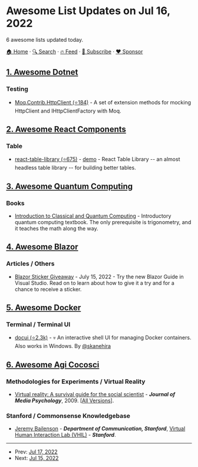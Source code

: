 # Awesome List Updates on Jul 16, 2022

6 awesome lists updated today.

[🏠 Home](/README.md) · [🔍 Search](https://www.trackawesomelist.com/search/) · [🔥 Feed](https://www.trackawesomelist.com/rss.xml) · [📮 Subscribe](https://trackawesomelist.us17.list-manage.com/subscribe?u=d2f0117aa829c83a63ec63c2f&id=36a103854c) · [❤️  Sponsor](https://github.com/sponsors/theowenyoung)



## [1. Awesome Dotnet](/content/quozd/awesome-dotnet/README.md)

### Testing

*   [Moq.Contrib.HttpClient (⭐184)](https://github.com/maxkagamine/Moq.Contrib.HttpClient) - A set of extension methods for mocking HttpClient and IHttpClientFactory with Moq.

## [2. Awesome React Components](/content/brillout/awesome-react-components/README.md)

### Table

*   [react-table-library (⭐675)](https://github.com/table-library/react-table-library) - [demo](https://react-table-library.com/) - React Table Library -- an almost headless table library -- for building better tables.

## [3. Awesome Quantum Computing](/content/desireevl/awesome-quantum-computing/README.md)

### Books

*   [Introduction to Classical and Quantum Computing](http://www.thomaswong.net/) - Introductory quantum computing textbook. The only prerequisite is trigonometry, and it teaches the math along the way.

## [4. Awesome Blazor](/content/AdrienTorris/awesome-blazor/README.md)

### Articles / Others

*   [Blazor Sticker Giveaway](https://dev.to/dotnet/blazor-sticker-giveaway-try-the-new-blazor-guide-in-visual-studio-4c8b) - July 15, 2022 - Try the new Blazor Guide in Visual Studio. Read on to learn about how to give it a try and for a chance to receive a sticker.

## [5. Awesome Docker](/content/veggiemonk/awesome-docker/README.md)

### Terminal / Terminal UI

*   [docui (⭐2.3k)](https://github.com/skanehira/docui) - :skull: An interactive shell UI for managing Docker containers. Also works in Windows. By [@skanehira](https://github.com/skanehira)

## [6. Awesome Agi Cocosci](/content/YuzheSHI/awesome-agi-cocosci/README.md)

### Methodologies for Experiments / Virtual Reality

*   [Virtual reality: A survival guide for the social scientist](https://stanfordvr.com/mm/2009/fox-jmp-vr-survival.pdf) - ***Journal of Media Psychology***, 2009. \[[All Versions](https://scholar.google.com/scholar?cluster=17318470193315023264\&hl=en\&as_sdt=0,5)].

### Stanford / Commonsense Knowledgebase

*   [Jeremy Bailenson](https://comm.stanford.edu/faculty-bailenson/) - ***Department of Communication, Stanford***, [Virtual Human Interaction Lab (VHIL)](https://stanfordvr.com/) - ***Stanford***.

---

- Prev: [Jul 17, 2022](/content/2022/07/17/README.md)
- Next: [Jul 15, 2022](/content/2022/07/15/README.md)